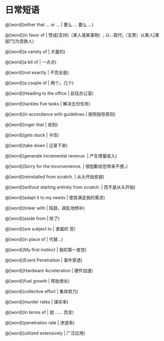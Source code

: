 # 日常短语

<masonry>

@[word](either that ... or ... | 要么 ... 要么 ...)

@[word](in favor of  | 赞成[支持]（某人或某事物）; 以…取代;（支票）以某人[某部门]为受款人)

@[word](a variety of | 大量的)

@[word](a bit of | 一点点)

@[word](not exactly | 不完全是)

@[word](a couple of | 两个，几个)

@[word](Heading to the office | 前往办公室)

@[word](tackles five tasks | 解决五份任务)

@[word](in accordance with guidelines | 按照指导原则)

@[word](roger that | 收到)

@[word](gets stuck | 卡住)

@[word](take down | 记录下来)

@[word](generate incremental revenue. | 产生增量收入)

@[word](Sorry for the inconvenience. | 很抱歉给您带来不便。)

@[word](reinstalled from scratch. | 从头开始安装)

@[word](without starting entirely from scratch. | 而不是从头开始)

@[word](adapt it to my needs | 使其满足我的需求)

@[word](tinker with | 捣鼓，胡乱地修补)

@[word](aside from | 除了)

@[word](are subject to | 隶属的 受)

@[word](in place of | 代替…)

@[word](My first instinct | 我的第一直觉)

@[word](Event Penetration | 事件穿透)

@[word](Hardware Acceleration | 硬件加速)

@[word](fuel growth | 帮助增长)

@[word](collective effort | 集体努力)

@[word](murder rates | 谋杀率)

@[word](in terms of | 就 ...... 而言)

@[word](penetration rate | 渗透率)

@[word](utilized extensively | 广泛应用)

</masonry>

 

